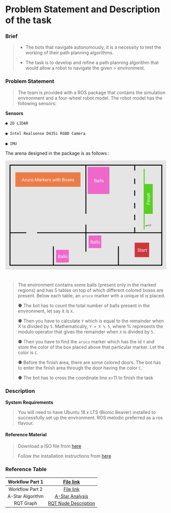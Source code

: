 # Problem Statement and Description of the task

### Brief

> - The bots that navigate autonomously, it is a necessity to test the working of their path planning algorithms.
> 
> - The task is to develop and refine a path planning algorithm that would allow a robot to navigate the given > environment.

### **Problem Statement**

> The team is provided with a ROS package that contains the simulation
> environment and a four-wheel robot model. The robot model has the following sensors:

**Sensors**
```
● 2D LIDAR

● Intel Realsense D435i RGBD Camera

● IMU
```

The arena designed in the package is as follows :

<img src="../images/arena_map.png" style="vertical-align:middle; padding-bottom:25px" width="700">
<br />

> The environment contains some balls (present only in the marked regions) and has 5 tables on
> top of which different colored boxes are present. Below each table, an `aruco` marker with a
> unique id is placed.
> 
> ● The bot has to count the total number of balls present in the environment, let say it is `X`.
> 
> ● Then you have to calculate `Y` which is equal to the remainder when X is divided by `5`.
> Mathematically, `Y = X % 5`, where % represents the modulo operator that gives the
> remainder when `X` is divided by `5`.
> 
> ● Then you have to find the `aruco` marker which has the id `Y` and store the color of the box
> placed above that particular marker. Let the color is `C`.
> 
> ● Before the finish area, there are some colored doors. The bot has to enter the finish area
> through the door having the color `C`.
> 
> ● The bot has to cross the coordinate line x=11 to finish the task


### **Description**

**System Requirements**

> You will need to have Ubuntu 18.x LTS (Bionic Beaver) installed to successfully set up
> the environment. ROS melodic preferred as a ros flavour.

#### **Reference Material**

> Download a ISO file from [here](https://releases.ubuntu.com/18.04/)
> 
> Follow the installation instructions from [here](https://github.com/sid-5/ROS_VICHESTA/blob/master/README.md)

### **Reference Table**

|  Workflow Part 1 	|      [File link](https://github.com/sid-5/ROS_VICHESTA/blob/master/docs/workflow1.md)      	|
|:----------------:	|:------------------------------------------------------------------------------------------:	|
|  Workflow Part 2 	|      [File link](https://github.com/sid-5/ROS_VICHESTA/blob/master/docs/workflow2.md)      	|
| A-Star Algorithm 	|     [A-Star Analysis](https://github.com/sid-5/ROS_VICHESTA/blob/master/docs/a-star.md)    	|
|     RQT Graph    	| [RQT Node Description](https://github.com/sid-5/ROS_VICHESTA/blob/master/docs/RQTGraph.md) 	|